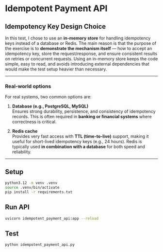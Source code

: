 # Idempotent Payment API

## Idempotency Key Design Choice

In this test, I chose to use an **in-memory store** for handling idempotency keys instead of a database or Redis. The main reason is that the purpose of the exercise is to **demonstrate the mechanism itself** — how to accept an idempotency key, store the request/response, and ensure consistent results on retries or concurrent requests. Using an in-memory store keeps the code simple, easy to read, and avoids introducing external dependencies that would make the test setup heavier than necessary.

---

### Real-world options

For real systems, two common options are:

1. **Database (e.g., PostgreSQL, MySQL)**  
   Ensures strong durability, persistence, and consistency of idempotency records. This is often required in **banking or financial systems** where correctness is critical.

2. **Redis cache**  
   Provides very fast access with **TTL (time-to-live)** support, making it useful for short-lived idempotency keys (e.g., 24 hours). Redis is typically used **in combination with a database** for both speed and reliability.

---

## Setup

```bash
python3.12 -m venv .venv
source .venv/bin/activate
pip install -r requirements.txt
```

## Run API

```bash
uvicorn idempotent_payment_api:app --reload
```

## Test

```bash
python idempotent_payment_api.py
```
